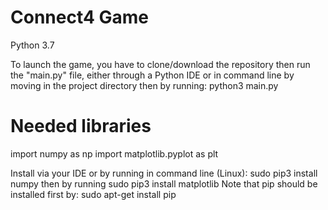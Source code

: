 # Connect4 Game

Python 3.7

To launch the game, you have to clone/download the repository then run the "main.py" file, either through a Python IDE or in command line by moving in the project directory then by running: python3 main.py

# Needed libraries

import numpy as np
import matplotlib.pyplot as plt

Install via your IDE or by running in command line (Linux): sudo pip3 install numpy then by running sudo pip3 install matplotlib
Note that pip should be installed first by: sudo apt-get install pip
